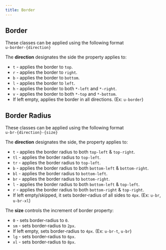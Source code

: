 ```yaml
---
title: Border
---
```


<masthead title="Border Classes" description="Use these utility classes to set element borders." />

## Border

These classes can be applied using the following format <br/>
`u-border-{direction}`

The **direction** designates the side the property applies to:

- `t` - applies the border to `top`.
- `r` - applies the border to `right`.
- `b` - applies the border to `bottom`.
- `l` - applies the border to `left`.
- `h` - applies the border to both `*-left` and `*-right`.
- `v` - applies the border to both `*-top` and `*-bottom`.
- If left empty, applies the border in all directions. (Ex: `u-border`)

## Border Radius

These classes can be applied using the following format <br/>
`u-br-{direction}-{size}`

The **direction** designates the side, the property applies to:

- `t` - applies the border radius to both `top-left` & `top-right`.
- `tl` - applies the border radius to `top-left`.
- `tr` - applies the border radius to `top-left`.
- `b` - applies the border radius to both `bottom-left` & `bottom-right`.
- `bl` - applies the border radius to `bottom-left`.
- `br` - applies the border radius to `bottom-right`.
- `l` - applies the border radius to both `bottom-left` & `top-left`.
- `r` - applies the border radius to both `bottom-right` & `top-right`.
- If left empty/skipped, it sets border-radius of all sides to `4px`. (Ex: `u-br`, `u-br-xl`)

The **size** controls the increment of border property:

- `0` - sets border-radius to `0`.
- `sm` - sets border-radius to `2px`.
- If left empty, sets border-radius to `4px`. (Ex: `u-br-t`, `u-br`)
- `lg` - sets border-radius to `6px`.
- `xl` - sets border-radius to `8px`.
